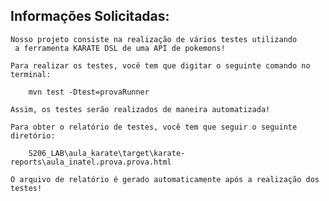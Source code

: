  ## Informações Solicitadas:
    Nosso projeto consiste na realização de vários testes utilizando
     a ferramenta KARATE DSL de uma API de pokemons!
    
    Para realizar os testes, você tem que digitar o seguinte comando no terminal:

        mvn test -Dtest=provaRunner

    Assim, os testes serão realizados de maneira automatizada!

    Para obter o relatório de testes, você tem que seguir o seguinte diretório:

        S206_LAB\aula_karate\target\karate-reports\aula_inatel.prova.prova.html

    O arquivo de relatório é gerado automaticamente após a realização dos testes!

